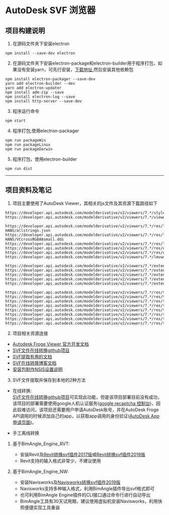 # AutoDesk SVF 浏览器

## 项目构建说明
1. 在源码文件夹下安装electron
```
npm install --save-dev electron
```

2. 在源码文件夹下安装electron-package和electron-builder用于程序打包，如果没有安装yarn，可先行安装，[下载地址](https://yarnpkg.com/lang/zh-hans/docs/install/#windows-stable),然后安装其他依赖包
```
npm install electron-packager --save-dev
yarn add electron-builder --dev
yarn add electron-updater
npm install adm-zip --save
npm install electron-log --save
npm install http-server --save-dev
```

3. 程序运行命令
```
npm start
```

4. 程序打包,使用electron-packager
```
npm run packageWin
npm run packageLinux
npm run packageDarwin
```
5. 程序打包，使用electron-builder
```
npm run dist
```
---
## 项目资料及笔记
1. 项目主要使用了AutoDesk Viewer，其相关的js文件及其资源下载路径如下
```
https://developer.api.autodesk.com/modelderivative/v2/viewers/7.*/style.min.css
https://developer.api.autodesk.com/modelderivative/v2/viewers/7.*/viewer3D.min.js

https://developer.api.autodesk.com/modelderivative/v2/viewers/7.*/res/locales/zh-HANS/allstrings.json
https://developer.api.autodesk.com/modelderivative/v2/viewers/7.*/res/locales/zh-HANS/VCcrossRGBA8small.dds
https://developer.api.autodesk.com/modelderivative/v2/viewers/7.*/res/locales/en/allstrings.json
https://developer.api.autodesk.com/modelderivative/v2/viewers/7.*/res/environments/SharpHighlights_irr.logluv.dds
https://developer.api.autodesk.com/modelderivative/v2/viewers/7.*/res/environments/SharpHighlights_mipdrop.logluv.dds
https://developer.api.autodesk.com/modelderivative/v2/viewers/7.*/lmvworker.min.js

https://developer.api.autodesk.com/modelderivative/v2/viewers/7.*/extensions/ViewCubeUi/ViewCubeUi.min.js
https://developer.api.autodesk.com/modelderivative/v2/viewers/7.*/extensions/BimWalk/BimWalk.min.js
https://developer.api.autodesk.com/modelderivative/v2/viewers/7.*/extensions/Measure/Measure.min.js
https://developer.api.autodesk.com/modelderivative/v2/viewers/7.*/extensions/Section/Section.min.js
https://developer.api.autodesk.com/modelderivative/v2/viewers/7.*/extensions/CompGeom/CompGeom.min.js

https://developer.api.autodesk.com/modelderivative/v2/viewers/7.*/res/textures/VCedge1.png
https://developer.api.autodesk.com/modelderivative/v2/viewers/7.*/res/textures/VChome.png
https://developer.api.autodesk.com/modelderivative/v2/viewers/7.*/res/textures/VCarrows.png
https://developer.api.autodesk.com/modelderivative/v2/viewers/7.*/res/textures/VCcontext.png
https://developer.api.autodesk.com/modelderivative/v2/viewers/7.*/res/textures/VChomeS.png
https://developer.api.autodesk.com/modelderivative/v2/viewers/7.*/res/textures/VCarrowsS0.png
https://developer.api.autodesk.com/modelderivative/v2/viewers/7.*/res/textures/VCarrowsS1.png
https://developer.api.autodesk.com/modelderivative/v2/viewers/7.*/res/textures/VCcontextS.png
```

2. 项目相关资源连接

* [Autodesk Froge Viewer 官方开发文档](https://forge.autodesk.com/en/docs/viewer/v7/developers_guide/overview/)
* [SVF文件在线转换github项目](https://github.com/cyrillef/extract.autodesk.io)
* [SVF提取有用的文档](https://forge.autodesk.com/blog/forge-svf-extractor-nodejs)
* [SVF在线转换博客文档](https://segmentfault.com/a/1190000016554367?utm_source=tag-newest)
* [安装包制作NSIS设置说明](https://www.electron.build/configuration/nsis)

3. SVF文件提取并保存到本地的2种方法  
* 在线转换:  
[SVF文件在线转换github项目](https://github.com/cyrillef/extract.autodesk.io)可实现此功能，但是该项目部署目前没有成功，该项目的部署需要使用google人机认证服务([google recaptcha 控制台](https://www.google.com/recaptcha/admin))，因此较难访问，该项目还需要用户申请AutoDesk账号，并在AutoDesk Froge API调用的时候添加自己的app，以获取app调用的身份验证([AutoDesk App申请页面](https://forge.autodesk.com/myapps))。

* 手工离线转换   
1. 基于BimAngle_Engine_RVT:
   * 安装Revit及[Revit转换svf插件2017版](http://www.liangchan.net/liangchan/9196.html)或[Revit转换svf插件2019版](https://pan.baidu.com/s/1Gjxpvafbkta4grMnOkTYPg#list/path=%2F)
   * Revit支持的输入格式非常少，不建议使用

2. 基于BimAngle_Engine_NW:
   * 安装Navisworks及[Navisworks转换svf插件2019版](https://pan.baidu.com/s/1Gjxpvafbkta4grMnOkTYPg#list/path=%2F)
   * Navisworks支持多种输入格式，利用BimAngle插件导出svf格式即可
   * 也可利用BimAngle Engine插件的CLI接口通过命令行进行自动导出
   * BimAngle工具有30天试用期，建议使用虚拟机安装Navisworks，利用快照便捷实现工具重装


